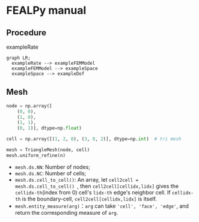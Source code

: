 # FEALPy manual

## Procedure

exampleRate

```mermaid
graph LR;
  exampleRate --> exampleFEMModel
  exampleFEMModel --> exampleSpace
  exampleSpace --> exampleDof
```

## Mesh 

```python
node = np.array([
    (0, 0),
    (1, 0),
    (1, 1),
    (0, 1)], dtype=np.float)

cell = np.array([(1, 2, 0), (3, 0, 2)], dtype=np.int)  # tri mesh

mesh = TriangleMesh(node, cell)
mesh.uniform_refine(n)
```

* `mesh.ds.NN`: Number of nodes;
* `mesh.ds.NC`: Number of cells;
* `mesh.ds.cell_to_cell()`: An array, let `cell2cell = mesh.ds.cell_to_cell() `, then `cell2cell[cellidx,lidx]` gives the `cellidx-th`(index from 0) cell's `lidx-th` edge's neighbor cell. If `cellidx-th` is the boundary-cell, `cell2cell[cellidx,lidx]` is itself.
* `mesh.entity_measure(arg)`：`arg` can take `'cell', 'face', 'edge'`, and return the corresponding measure of `arg`.